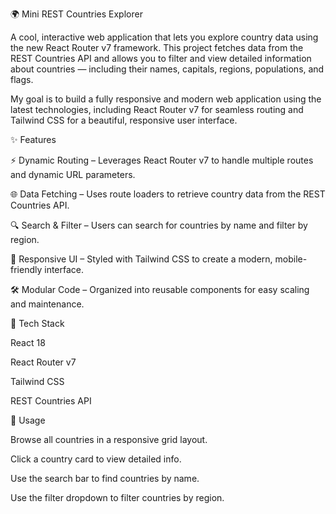 🌍 Mini REST Countries Explorer

A cool, interactive web application that lets you explore country data using the new React Router v7 framework. This project fetches data from the REST Countries API and allows you to filter and view detailed information about countries — including their names, capitals, regions, populations, and flags.

My goal is to build a fully responsive and modern web application using the latest technologies, including React Router v7 for seamless routing and Tailwind CSS for a beautiful, responsive user interface.

✨ Features

⚡ Dynamic Routing – Leverages React Router v7 to handle multiple routes and dynamic URL parameters.

🌐 Data Fetching – Uses route loaders to retrieve country data from the REST Countries API.

🔍 Search & Filter – Users can search for countries by name and filter by region.

📱 Responsive UI – Styled with Tailwind CSS to create a modern, mobile-friendly interface.

🛠 Modular Code – Organized into reusable components for easy scaling and maintenance.

🚀 Tech Stack

React 18

React Router v7

Tailwind CSS

REST Countries API

🎯 Usage

Browse all countries in a responsive grid layout.

Click a country card to view detailed info.

Use the search bar to find countries by name.

Use the filter dropdown to filter countries by region.
